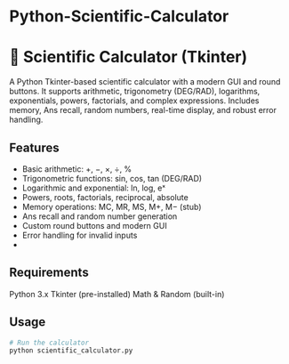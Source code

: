 # Python-Scientific-Calculator
# 🧮 Scientific Calculator (Tkinter)

A Python Tkinter-based scientific calculator with a modern GUI and round buttons. It supports arithmetic, trigonometry (DEG/RAD), logarithms, exponentials, powers, factorials, and complex expressions. Includes memory, Ans recall, random numbers, real-time display, and robust error handling.

## Features
- Basic arithmetic: +, −, ×, ÷, %
- Trigonometric functions: sin, cos, tan (DEG/RAD)
- Logarithmic and exponential: ln, log, eˣ
- Powers, roots, factorials, reciprocal, absolute
- Memory operations: MC, MR, MS, M+, M− (stub)
- Ans recall and random number generation
- Custom round buttons and modern GUI
- Error handling for invalid inputs
- 
## Requirements
Python 3.x
Tkinter (pre-installed)
Math & Random (built-in)

## Usage
```bash
# Run the calculator
python scientific_calculator.py
